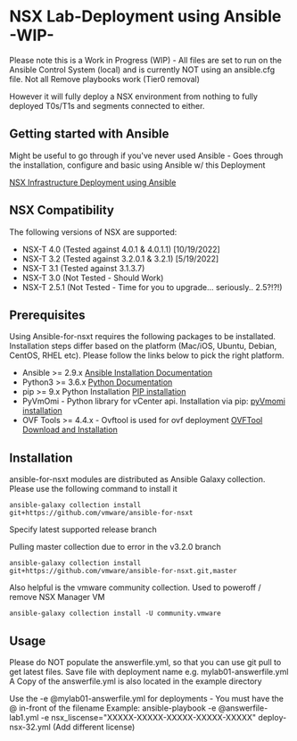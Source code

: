 # NSX Lab-Deployment using Ansible -WIP-
Please note this is a Work in Progress (WIP) - All files are set to run on the Ansible Control System (local) and is currently NOT using an ansible.cfg file.
Not all Remove playbooks work (Tier0 removal)

However it will fully deploy a NSX environment from nothing to fully deployed T0s/T1s and segments connected to either. 

## Getting started with Ansible
Might be useful to go through if you've never used Ansible - Goes through the installation, configure and basic using Ansible w/ this Deployment

[NSX Infrastructure Deployment using Ansible](https://github.com/newtonj-vmware/ansible-nsx-deployment/blob/main/Ansible%20NSX-T%20Deployment-External.pdf)

## NSX Compatibility
The following versions of NSX are supported:

* NSX-T 4.0 (Tested against 4.0.1 & 4.0.1.1) [10/19/2022]
* NSX-T 3.2 (Tested against 3.2.0.1 & 3.2.1) [5/19/2022]
* NSX-T 3.1 (Tested against 3.1.3.7)
* NSX-T 3.0 (Not Tested - Should Work)
* NSX-T 2.5.1 (Not Tested - Time for you to upgrade... seriously.. 2.5?!?!) 

## Prerequisites

Using Ansible-for-nsxt requires the following packages to be installated. Installation steps differ based on the platform (Mac/iOS, Ubuntu, Debian, CentOS, RHEL etc). Please follow the links below to pick the right platform.

* Ansible >= 2.9.x [Ansible Installation Documentation](https://docs.ansible.com/ansible/latest/installation_guide/intro_installation.html)
* Python3 >= 3.6.x [Python Documentation](https://www.python.org/downloads/)
* pip >= 9.x Python Installation [PIP installation](https://pip.pypa.io/en/stable/installing/)
* PyVmOmi - Python library for vCenter api. Installation via pip: [pyVmomi installation](https://pypi.org/project/pyvmomi/)
* OVF Tools >= 4.4.x - Ovftool is used for ovf deployment [OVFTool Download and Installation](https://code.vmware.com/web/tool/4.4.0/ovf)

## Installation

ansible-for-nsxt modules are distributed as Ansible Galaxy collection. Please use the following command to install it

```
ansible-galaxy collection install git+https://github.com/vmware/ansible-for-nsxt
```

Specify latest supported release branch

Pulling master collection due to error in the v3.2.0 branch
```
ansible-galaxy collection install git+https://github.com/vmware/ansible-for-nsxt.git,master
```

Also helpful is the vmware community collection. Used to poweroff / remove NSX Manager VM 
```
ansible-galaxy collection install -U community.vmware
```

## Usage

Please do NOT populate the answerfile.yml, so that you can use git pull to get latest files.   Save file with deployment name e.g. mylab01-answerfile.yml
A Copy of the answerfile.yml is also located in the example directory

Use the -e @mylab01-answerfile.yml for deployments - You must have the @ in-front of the filename
Example: ansible-playbook -e @answerfile-lab1.yml -e nsx_liscense="XXXXX-XXXXX-XXXXX-XXXXX-XXXXX" deploy-nsx-32.yml  (Add different license)
